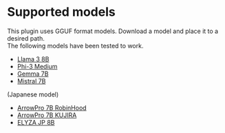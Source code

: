 # Supported models

This plugin uses GGUF format models. Download a model and place it to a desired path.  
The following models have been tested to work.

- [Llama 3 8B](https://huggingface.co/QuantFactory/Meta-Llama-3-8B-Instruct-GGUF/blob/main/Meta-Llama-3-8B-Instruct.Q4_K_S.gguf)
- [Phi-3 Medium](https://huggingface.co/mmnga/Phi-3-medium-128k-instruct-gguf/blob/main/Phi-3-medium-128k-instruct-Q4_K_S.gguf)
- [Gemma 7B](https://huggingface.co/mmnga/gemma-7b-it-gguf/blob/main/gemma-7b-it-q8_0.gguf)
- [Mistral 7B](https://huggingface.co/TheBloke/Mistral-7B-v0.1-GGUF/blob/main/mistral-7b-v0.1.Q4_K_S.gguf)

(Japanese model)

- [ArrowPro 7B RobinHood](https://huggingface.co/mmnga/DataPilot-ArrowPro-7B-RobinHood-gguf/blob/main/DataPilot-ArrowPro-7B-RobinHood-IQ4_XS.gguf)
- [ArrowPro 7B KUJIRA](https://huggingface.co/mmnga/DataPilot-ArrowPro-7B-KUJIRA-gguf/blob/main/DataPilot-ArrowPro-7B-KUJIRA-IQ4_XS.gguf)
- [ELYZA JP 8B](https://huggingface.co/elyza/Llama-3-ELYZA-JP-8B-GGUF/blob/main/Llama-3-ELYZA-JP-8B-q4_k_m.gguf)